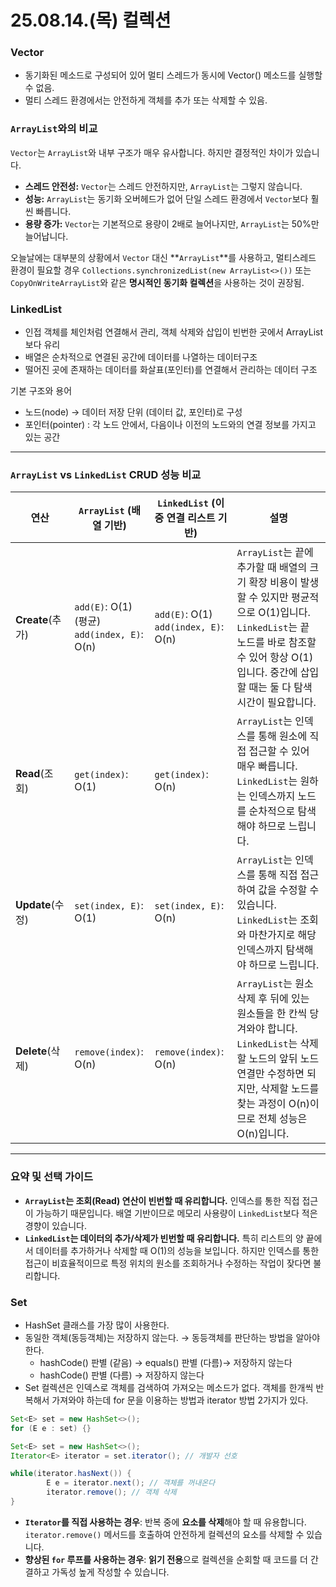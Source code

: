 # 25.08.14.(목) 컬렉션

### Vector

- 동기화된 메소드로 구성되어 있어 멀티 스레드가 동시에 Vector() 메소드를 실행할 수 없음.
- 멀티 스레드 환경에서는 안전하게 객체를 추가 또는 삭제할 수 있음.

### `ArrayList`와의 비교

`Vector`는 `ArrayList`와 내부 구조가 매우 유사합니다. 하지만 결정적인 차이가 있습니다.

- **스레드 안전성:** `Vector`는 스레드 안전하지만, `ArrayList`는 그렇지 않습니다.
- **성능:** `ArrayList`는 동기화 오버헤드가 없어 단일 스레드 환경에서 `Vector`보다 훨씬 빠릅니다.
- **용량 증가:** `Vector`는 기본적으로 용량이 2배로 늘어나지만, `ArrayList`는 50%만 늘어납니다.

오늘날에는 대부분의 상황에서 `Vector` 대신 **`ArrayList`**를 사용하고, 멀티스레드 환경이 필요할 경우 `Collections.synchronizedList(new ArrayList<>())` 또는 `CopyOnWriteArrayList`와 같은 **명시적인 동기화 컬렉션**을 사용하는 것이 권장됨.

### LinkedList

- 인접 객체를 체인처럼 연결해서 관리, 객체 삭제와 삽입이 빈번한 곳에서 ArrayList보다 유리
- 배열은 순차적으로 연결된 공간에 데이터를 나열하는 데이터구조
- 떨어진 곳에 존재하는 데이터를 화살표(포인터)를 연결해서 관리하는 데이터 구조

기본 구조와 용어

- 노드(node) → 데이터 저장 단위 (데이터 값, 포인터)로 구성
- 포인터(pointer) : 각 노드 안에서, 다음이나 이전의 노드와의 연결 정보를 가지고 있는 공간

---

### `ArrayList` vs `LinkedList` CRUD 성능 비교

| 연산 | `ArrayList` (배열 기반) | `LinkedList` (이중 연결 리스트 기반) | 설명 |
| --- | --- | --- | --- |
| **Create**(추가) | `add(E)`: O(1) (평균)<br> `add(index, E)`: O(n) | `add(E)`: O(1)<br> `add(index, E)`: O(n) | `ArrayList`는 끝에 추가할 때 배열의 크기 확장 비용이 발생할 수 있지만 평균적으로 O(1)입니다. `LinkedList`는 끝 노드를 바로 참조할 수 있어 항상 O(1)입니다. 중간에 삽입할 때는 둘 다 탐색 시간이 필요합니다. |
| **Read**(조회) | `get(index)`: O(1) | `get(index)`: O(n) | `ArrayList`는 인덱스를 통해 원소에 직접 접근할 수 있어 매우 빠릅니다. `LinkedList`는 원하는 인덱스까지 노드를 순차적으로 탐색해야 하므로 느립니다. |
| **Update**(수정) | `set(index, E)`: O(1) | `set(index, E)`: O(n) | `ArrayList`는 인덱스를 통해 직접 접근하여 값을 수정할 수 있습니다. `LinkedList`는 조회와 마찬가지로 해당 인덱스까지 탐색해야 하므로 느립니다. |
| **Delete**(삭제) | `remove(index)`: O(n) | `remove(index)`: O(n) | `ArrayList`는 원소 삭제 후 뒤에 있는 원소들을 한 칸씩 당겨와야 합니다. `LinkedList`는 삭제할 노드의 앞뒤 노드 연결만 수정하면 되지만, 삭제할 노드를 찾는 과정이 O(n)이므로 전체 성능은 O(n)입니다. |

---

### 요약 및 선택 가이드

- **`ArrayList`는 조회(Read) 연산이 빈번할 때 유리합니다.** 인덱스를 통한 직접 접근이 가능하기 때문입니다. 배열 기반이므로 메모리 사용량이 `LinkedList`보다 적은 경향이 있습니다.
- **`LinkedList`는 데이터의 추가/삭제가 빈번할 때 유리합니다.** 특히 리스트의 양 끝에서 데이터를 추가하거나 삭제할 때 O(1)의 성능을 보입니다. 하지만 인덱스를 통한 접근이 비효율적이므로 특정 위치의 원소를 조회하거나 수정하는 작업이 잦다면 불리합니다.

### Set

- HashSet 클래스를 가장 많이 사용한다.
- 동일한 객체(동등객체)는 저장하지 않는다. → 동등객체를 판단하는  방법을 알아야 한다.
    - hashCode() 판별 (같음) → equals() 판별 (다름)→ 저장하지 않는다
    - hashCode() 판별 (다름) → 저장하지 않는다
- Set 컬렉션은 인덱스로 객체를 검색하여 가져오는 메소드가 없다. 객체를 한개씩 반복해서 가져와야 하는데 for 문을 이용하는 방법과 iterator 방법 2가지가 있다.

```java
Set<E> set = new HashSet<>();
for (E e : set) {}

Set<E> set = new HashSet<>();
Iterator<E> iterator = set.iterator(); // 개발자 선호 

while(iterator.hasNext()) {
		E e = iterator.next(); // 객체를 꺼내온다
		iterator.remove(); // 객체 삭제
}
```

- **`Iterator`를 직접 사용하는 경우**: 반복 중에 **요소를 삭제**해야 할 때 유용합니다. `iterator.remove()` 메서드를 호출하여 안전하게 컬렉션의 요소를 삭제할 수 있습니다.
- **향상된 `for` 루프를 사용하는 경우**: **읽기 전용**으로 컬렉션을 순회할 때 코드를 더 간결하고 가독성 높게 작성할 수 있습니다.